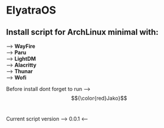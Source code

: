 # ElyatraOS
## Install script for ArchLinux minimal with: <br>
--> **WayFire** <br>
--> **Paru** <br>
--> **LightDM** <br>
--> **Alacritty** <br>
--> **Thunar** <br>
--> **Wofi**

Before install dont forget to run --> $${\color{red}Jako}$$ <br>

Current script version --> 0.0.1 <--
